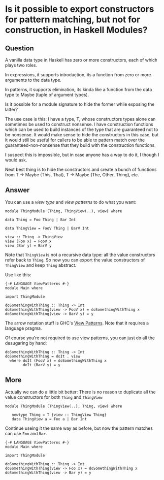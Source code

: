 
# Is it possible to export constructors for pattern matching, but not for construction, in Haskell Modules?

## Question
        
A vanilla data type in Haskell has zero or more constructors, each of which plays two roles.

In expressions, it supports introduction, its a function from zero or more arguments to the data type.

In patterns, it supports elimination, its kinda like a function from the data type to Maybe (tuple of argument types).

Is it possible for a module signature to hide the former while exposing the latter?

The use case is this: I have a type, T, whose constructors types alone can sometimes be used to construct nonsense. I have construction functions which can be used to build instances of the type that are guaranteed not to be nonsense. It would make sense to hide the constructors in this case, but it would still be useful for callers to be able to pattern match over the guaranteed-non-nonsense that they build with the construction functions.

I suspect this is impossible, but in case anyone has a way to do it, I though I would ask.

Next best thing is to hide the constructors and create a bunch of functions from T -> Maybe (This, That), T -> Maybe (The, Other, Thing), etc.

## Answer
        
You can use a _view type_ and _view patterns_ to do what you want:

    module ThingModule (Thing, ThingView(..), view) where
    
    data Thing = Foo Thing | Bar Int
    
    data ThingView = FooV Thing | BarV Int
    
    view :: Thing -> ThingView
    view (Foo x) = FooV x
    view (Bar y) = BarV y
    

Note that `ThingView` is not a recursive data type: all the value constructors refer back to `Thing`. So now you can export the value constructors of `ThingView` and keep `Thing` abstract.

Use like this:

    {-# LANGUAGE ViewPatterns #-}
    module Main where
    
    import ThingModule
    
    doSomethingWithThing :: Thing -> Int
    doSomethingWithThing(view -> FooV x) = doSomethingWithThing x
    doSomethingWithThing(view -> BarV y) = y
    

The arrow notation stuff is GHC's [View Patterns](http://hackage.haskell.org/trac/ghc/wiki/ViewPatterns). Note that it requires a language pragma.

Of course you're not required to use view patterns, you can just do all the desugaring by hand:

    doSomethingWithThing :: Thing -> Int
    doSomethingWithThing = doIt . view
      where doIt (FooV x) = doSomethingWithThing x
            doIt (BarV y) = y
    

More
----

Actually we can do a little bit better: There is no reason to duplicate all the value constructors for both `Thing` and `ThingView`

    module ThingModule (ThingView(..), Thing, view) where
    
       newtype Thing = T {view :: ThingView Thing}
       data ThingView a = Foo a | Bar Int
    

Continue useing it the same way as before, but now the pattern matches can use `Foo` and `Bar`.

    {-# LANGUAGE ViewPatterns #-}
    module Main where
    
    import ThingModule
    
    doSomethingWithThing :: Thing -> Int
    doSomethingWithThing(view -> Foo x) = doSomethingWithThing x
    doSomethingWithThing(view -> Bar y) = y
